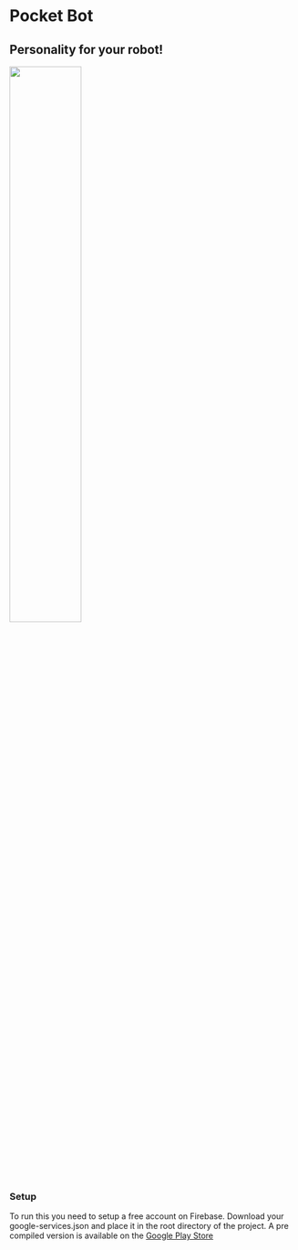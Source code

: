 # Pocket Bot
## Personality for your robot!

[<img src="https://github.com/steverichey/google-play-badge-svg/blob/master/img/en_get.svg" width="50%">](https://play.google.com/store/apps/details?id=com.tesseractmobile.pocketbot)

### Setup

To run this you need to setup a free account on Firebase.
Download your google-services.json and place it in the root directory of the project.
A pre compiled version is available on the [Google Play Store](https://play.google.com/store/apps/details?id=com.tesseractmobile.pocketbot)
